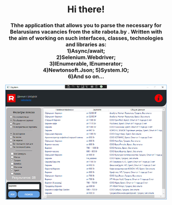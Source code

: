 <h1 align="center">Hi there!</a> 
<h3 align="center">Thhe application that allows you to parse the necessary for Belarusians vacancies from the site rabota.by . Written with the aim of working on such interfaces, classes, technologies and libraries as:<br> 1)Async/await;<br> 2)Selenium.Webdriver;<br> 3)IEnumerable, IEnumerator;<br> 4)Newtonsoft.Json; 5)System.IO;<br>6)And so on...</h3>
<img src="image.jpg" alt="where is the photo???">
